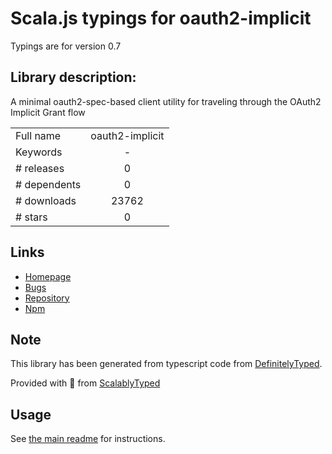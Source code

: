 
# Scala.js typings for oauth2-implicit

Typings are for version 0.7

## Library description:
A minimal oauth2-spec-based client utility for traveling through the OAuth2 Implicit Grant flow

|                    |                 |
| ------------------ | :-------------: |
| Full name          | oauth2-implicit |
| Keywords           | - |
| # releases         | 0 |
| # dependents       | 0 |
| # downloads        | 23762 |
| # stars            | 0 |

## Links
- [Homepage](https://github.com/jasonkuhrt/oauth2-implicit)
- [Bugs](https://github.com/jasonkuhrt/oauth2-implicit/issues)
- [Repository](https://github.com/jasonkuhrt/oauth2-implicit)
- [Npm](https://www.npmjs.com/package/oauth2-implicit)
    


## Note
This library has been generated from typescript code from [DefinitelyTyped](https://definitelytyped.org).

Provided with :purple_heart: from [ScalablyTyped](https://github.com/oyvindberg/ScalablyTyped)

## Usage
See [the main readme](../../readme.md) for instructions.



